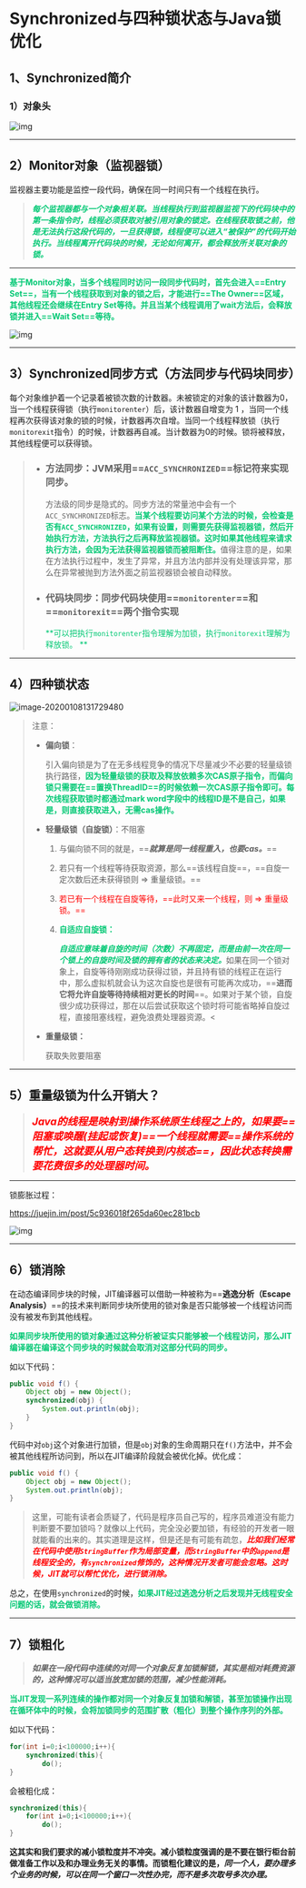 # Synchronized与四种锁状态与Java锁优化



## 1、Synchronized简介

### 1）对象头

![img](../PicSource/640-20200108111040166.jpeg)

------



## 2）Monitor对象（监视器锁）

监视器主要功能是监控一段代码，确保在同一时间只有一个线程在执行。

> <font color='#02C874'>***每个监视器都与一个对象相关联。当线程执行到监视器监视下的代码块中的第一条指令时，线程必须获取对被引用对象的锁定。在线程获取锁之前，他是无法执行这段代码的，一旦获得锁，线程便可以进入“被保护”的代码开始执行。当线程离开代码块的时候，无论如何离开，都会释放所关联对象的锁。***</font>

------

<font color='#02C874'>**基于Monitor对象，当多个线程同时访问一段同步代码时，首先会进入==Entry Set==，当有一个线程获取到对象的锁之后，才能进行==The Owner==区域，其他线程还会继续在Entry Set等待。并且当某个线程调用了wait方法后，会释放锁并进入==Wait Set==等待。**</font>

![img](../PicSource/15660298698995.jpg)

------

## 3）Synchronized同步方式（方法同步与代码块同步）

每个对象维护着一个记录着被锁次数的计数器。未被锁定的对象的该计数器为0，当一个线程获得锁（执行`monitorenter`）后，该计数器自增变为 1 ，当同一个线程再次获得该对象的锁的时候，计数器再次自增。当同一个线程释放锁（执行`monitorexit`指令）的时候，计数器再自减。当计数器为0的时候。锁将被释放，其他线程便可以获得锁。



> - ### 方法同步：JVM采用==`ACC_SYNCHRONIZED`==标记符来实现同步。
>
>   方法级的同步是隐式的。同步方法的常量池中会有一个`ACC_SYNCHRONIZED`标志。<font color='#02C874'>**当某个线程要访问某个方法的时候，会检查是否有`ACC_SYNCHRONIZED`，如果有设置，则需要先获得监视器锁，然后开始执行方法，方法执行之后再释放监视器锁。这时如果其他线程来请求执行方法，会因为无法获得监视器锁而被阻断住。**</font>值得注意的是，如果在方法执行过程中，发生了异常，并且方法内部并没有处理该异常，那么在异常被抛到方法外面之前监视器锁会被自动释放。
>
> - ### 代码块同步：同步代码块使用==`monitorenter`==和==`monitorexit`==两个指令实现
>
>   <font color='#02C874'>**可以把执行`monitorenter`指令理解为加锁，执行`monitorexit`理解为释放锁。 **</font>

------



## 4）四种锁状态



![image-20200108131729480](../PicSource/image-20200108131729480.png)

> 注意：
>
> - **偏向锁**：
>
>   引入偏向锁是为了在无多线程竞争的情况下尽量减少不必要的轻量级锁执行路径，**<font color='#02C874'>因为轻量级锁的获取及释放依赖多次CAS原子指令，而偏向锁只需要在==置换ThreadID==的时候依赖一次CAS原子指令即可。每次线程获取锁时都通过mark word字段中的线程ID是不是自己，如果是，则直接获取进入，无需cas操作。</font>**
>
> - **轻量级锁（自旋锁）**：不阻塞
>
>   1. 与偏向锁不同的就是，==***就算是同一线程重入，也要cas。***==
>   
>   2. 若只有一个线程等待获取资源，那么==该线程自旋==，==自旋一定次数后还未获得锁则 &rArr; 重量级锁。==
>   
>   3. <font color='red'>若已有一个线程在自旋等待，==此时又来一个线程，则 &rArr; 重量级锁。==</font>
>   
>   4. <font color='#02C874'>**自适应自旋锁：**</font>
>   
>      <font color='#02C874'>***自适应意味着自旋的时间（次数）不再固定，而是由前一次在同一个锁上的自旋时间及锁的拥有者的状态来决定。***</font>如果在同一个锁对象上，自旋等待刚刚成功获得过锁，并且持有锁的线程正在运行中，那么虚拟机就会认为这次自旋也是很有可能再次成功，==**进而它将允许自旋等待持续相对更长的时间**==。如果对于某个锁，自旋很少成功获得过，那在以后尝试获取这个锁时将可能省略掉自旋过程，直接阻塞线程，避免浪费处理器资源。<
>   
> - **重量级锁：**
>
>   获取失败要阻塞

------

## 5）重量级锁为什么开销大？

> <font color='red' size=4>***Java的线程是映射到操作系统原生线程之上的，如果要==阻塞或唤醒(挂起或恢复)==一个线程就需要==操作系统的帮忙，这就要从用户态转换到内核态==，因此状态转换需要花费很多的处理器时间。***</font>

------

锁膨胀过程：

https://juejin.im/post/5c936018f265da60ec281bcb

![img](../PicSource/e0e01e43gy1g1cozajzz3j22zf1e7u0x.jpg)

------

## 6）锁消除

在动态编译同步块的时候，JIT编译器可以借助一种被称为==**逃逸分析（Escape Analysis）**==的技术来判断同步块所使用的锁对象是否只能够被一个线程访问而没有被发布到其他线程。

<font color='#02C874'>**如果同步块所使用的锁对象通过这种分析被证实只能够被一个线程访问，那么JIT编译器在编译这个同步块的时候就会取消对这部分代码的同步。**</font>

如以下代码：

```java
public void f() {
    Object obj = new Object();
    synchronized(obj) {
        System.out.println(obj);
    }
}
```

代码中对`obj`这个对象进行加锁，但是`obj`对象的生命周期只在`f()`方法中，并不会被其他线程所访问到，所以在JIT编译阶段就会被优化掉。优化成：

```java
public void f() {
    Object obj = new Object();
    System.out.println(obj);
}
```

> 这里，可能有读者会质疑了，代码是程序员自己写的，程序员难道没有能力判断要不要加锁吗？就像以上代码，完全没必要加锁，有经验的开发者一眼就能看的出来的。其实道理是这样，但是还是有可能有疏忽，<font color='red'>***比如我们经常在代码中使用`StringBuffer`作为局部变量，而`StringBuffer`中的`append`是线程安全的，有`synchronized`修饰的，这种情况开发者可能会忽略。这时候，JIT就可以帮忙优化，进行锁消除。***</font>

总之，在使用`synchronized`的时候，<font color='#02C874'>**如果JIT经过逃逸分析之后发现并无线程安全问题的话，就会做锁消除。**</font>

------

## 7）锁粗化

> ***如果在一段代码中连续的对同一个对象反复加锁解锁，其实是相对耗费资源的，这种情况可以适当放宽加锁的范围，减少性能消耗。***

<font color='#02C874'>**当JIT发现一系列连续的操作都对同一个对象反复加锁和解锁，甚至加锁操作出现在循环体中的时候，会将加锁同步的范围扩散（粗化）到整个操作序列的外部。**</font>

如以下代码：

```java
for(int i=0;i<100000;i++){  
    synchronized(this){  
        do();  
}  
```

会被粗化成：

```java
synchronized(this){  
    for(int i=0;i<100000;i++){  
        do();  
}  
```

**这其实和我们要求的减小锁粒度并不冲突。减小锁粒度强调的是不要在银行柜台前做准备工作以及和办理业务无关的事情。而锁粗化建议的是，*同一个人，要办理多个业务的时候，可以在同一个窗口一次性办完，而不是多次取号多次办理。***

